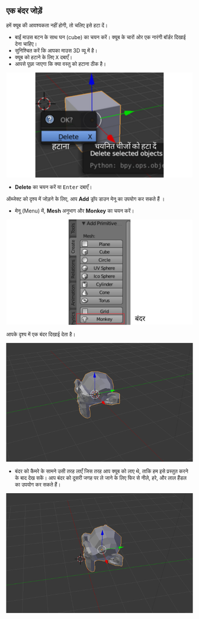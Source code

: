 ## एक बंदर जोड़ें

हमें क्यूब की आवश्यकता नहीं होगी, तो चलिए इसे हटा दें।

+ बाईं माउस बटन के साथ घन (cube) का चयन करें। क्यूब के चारों ओर एक नारंगी बॉर्डर दिखाई देना चाहिए।
+ सुनिश्चित करें कि आपका माउस 3D व्यू में है।
+ क्यूब को हटाने के लिए <kbd>X</kbd> दबाएँ।
+ आपसे पूछा जाएगा कि क्या वस्तु को हटाना ठीक है।

![वस्तु को हटाएँ](images/delete-object.png)

+ **Delete** का चयन करें या <kbd>Enter</kbd> दबाएँ।

ऑब्जेक्ट को दृश्य में जोड़ने के लिए, आप **Add** ड्रॉप डाउन मेनू का उपयोग कर सकते हैं ।

+ मेनू (Menu) में, **Mesh** अनुभाग और **Monkey** का चयन करें।

![बंदर का चयन करें](images/select-monkey.png)

आपके दृश्य में एक बंदर दिखाई देता है।

![एक बंदर दिखाई देता है](images/monkey-appears.png)

+ बंदर को कैमरे के सामने उसी तरह लाएँ जिस तरह आप क्यूब को लाए थे, ताकि हम इसे प्रस्तुत करने के बाद देख सकें। आप बंदर को दूसरी जगह पर ले जाने के लिए फिर से नीले, हरे, और लाल हैंडल का उपयोग कर सकते हैं।

![कैमरे को जगह पर लगाएँ](images/camera-monkey.png)